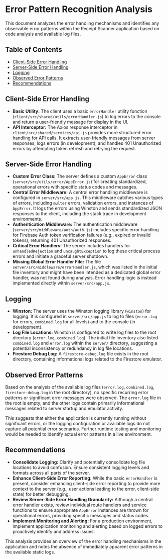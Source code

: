 # Error Pattern Recognition Analysis

This document analyzes the error handling mechanisms and identifies any observable error patterns within the Receipt Scanner application based on code analysis and available log files.

## Table of Contents

*   [Client-Side Error Handling](#client-side-error-handling)
*   [Server-Side Error Handling](#server-side-error-handling)
*   [Logging](#logging)
*   [Observed Error Patterns](#observed-error-patterns)
*   [Recommendations](#recommendations)

## Client-Side Error Handling

*   **Basic Utility:** The client uses a basic `errorHandler` utility function (`client/src/shared/utils/errorHandler.js`) to log errors to the console and return a user-friendly message for display in the UI.
*   **API Interceptor:** The Axios response interceptor in `client/src/shared/services/api.js` provides more structured error handling for API calls. It extracts user-friendly messages from server responses, logs errors (in development), and handles 401 Unauthorized errors by attempting token refresh and retrying the request.

## Server-Side Error Handling

*   **Custom Error Class:** The server defines a custom `AppError` class (`server/src/utils/error/AppError.js`) for creating standardized, operational errors with specific status codes and messages.
*   **Central Error Middleware:** A central error handling middleware is configured in `server/src/app.js`. This middleware catches various types of errors, including `multer` errors, validation errors, and instances of `AppError`. It logs the errors using Winston and sends standardized JSON responses to the client, including the stack trace in development environments.
*   **Authentication Middleware:** The authentication middleware (`server/src/middleware/auth/auth.js`) includes specific error handling for Firebase Auth token verification failures (e.g., expired or invalid tokens), returning 401 Unauthorized responses.
*   **Critical Error Handlers:** The server includes handlers for `unhandledRejection` and `uncaughtException` to log these critical process errors and initiate a graceful server shutdown.
*   **Missing Global Error Handler File:** The file `server/src/middleware/errorHandler.js`, which was listed in the initial file inventory and might have been intended as a dedicated global error handler, was not found during analysis. Error handling logic is instead implemented directly within `server/src/app.js`.

## Logging

*   **Winston:** The server uses the Winston logging library (`winston`) for logging. It is configured in `server/src/app.js` to log to files (`error.log` for errors, `combined.log` for all levels) and to the console (in development).
*   **Log File Locations:** Winston is configured to write log files to the root directory (`error.log`, `combined.log`). The initial file inventory also listed `combined.log` and `error.log` within the `server/` directory, suggesting a potential inconsistency or redundancy in log file locations.
*   **Firestore Debug Log:** A `firestore-debug.log` file exists in the root directory, containing informational logs related to the Firestore emulator.

## Observed Error Patterns

Based on the analysis of the available log files (`error.log`, `combined.log`, `firestore-debug.log` in the root directory), no specific recurring error patterns or significant error messages were observed. The `error.log` file in the root is empty, and the other logs contain primarily informational messages related to server startup and emulator activity.

This suggests that either the application is currently running without significant errors, or the logging configuration or available logs do not capture all potential error scenarios. Further runtime testing and monitoring would be needed to identify actual error patterns in a live environment.

## Recommendations

*   **Consolidate Logging:** Clarify and potentially consolidate log file locations to avoid confusion. Ensure consistent logging levels and formats across all parts of the server.
*   **Enhance Client-Side Error Reporting:** While the basic `errorHandler` is present, consider enhancing client-side error reporting to provide more context to the server (e.g., user actions leading to the error, client-side state) for better debugging.
*   **Review Server-Side Error Handling Granularity:** Although a central error handler exists, review individual route handlers and service functions to ensure appropriate `AppError` instances are thrown for operational errors, providing specific messages and status codes.
*   **Implement Monitoring and Alerting:** For a production environment, implement application monitoring and alerting based on logged errors to proactively identify and address issues.

This analysis provides an overview of the error handling mechanisms in the application and notes the absence of immediately apparent error patterns in the available static logs.

